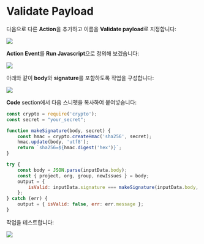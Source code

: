 # Validate Payload

다음으로 다른 **Action**을 추가하고 이름을 **Validate payload**로 지정합니다:

![](https://partner-workshop-assets.s3.us-east-2.amazonaws.com/zappier-validate-payload-main.png)

**Action Event**를 **Run Javascript**으로 정의해 보겠습니다:

![](https://partner-workshop-assets.s3.us-east-2.amazonaws.com/zappier-validate-payload-script.png)

아래와 같이 **body**와 **signature**를 포함하도록 작업을 구성합니다:

![](https://partner-workshop-assets.s3.us-east-2.amazonaws.com/zappier-validate-payload-setup.png)

**Code** section에서 다음 스니펫을 복사하여 붙여넣습니다:

```javascript
const crypto = require('crypto');
const secret = "your_secret";

function makeSignature(body, secret) {
    const hmac = crypto.createHmac('sha256', secret);
    hmac.update(body, 'utf8');
    return `sha256=${hmac.digest('hex')}`;
}

try {
    const body = JSON.parse(inputData.body);
    const { project, org, group, newIssues } = body;
    output = { 
        isValid: inputData.signature === makeSignature(inputData.body, secret)
    };
} catch (err) {
    output = { isValid: false, err: err.message };
}
```

작업을 테스트합니다:

![](https://partner-workshop-assets.s3.us-east-2.amazonaws.com/zappier-validate-payload-test.png)
